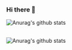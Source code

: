 ### Hi there 👋


![Anurag's github stats](https://github-readme-stats.vercel.app/api?show_icons=true&theme=radical&username=OsamaRaed)

<br/>![Anurag's github stats](https://github-readme-stats.vercel.app/api/top-langs/?username=OsamaRaed&layout=compact&theme=radical)<br/>
